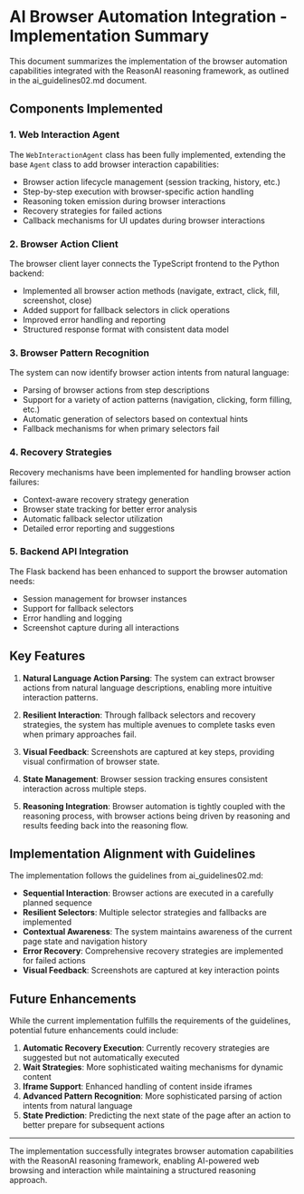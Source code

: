 # AI Browser Automation Integration - Implementation Summary

This document summarizes the implementation of the browser automation capabilities integrated with the ReasonAI reasoning framework, as outlined in the ai_guidelines02.md document.

## Components Implemented

### 1. Web Interaction Agent

The `WebInteractionAgent` class has been fully implemented, extending the base `Agent` class to add browser interaction capabilities:

- Browser action lifecycle management (session tracking, history, etc.)
- Step-by-step execution with browser-specific action handling
- Reasoning token emission during browser interactions
- Recovery strategies for failed actions
- Callback mechanisms for UI updates during browser interactions

### 2. Browser Action Client

The browser client layer connects the TypeScript frontend to the Python backend:

- Implemented all browser action methods (navigate, extract, click, fill, screenshot, close)
- Added support for fallback selectors in click operations
- Improved error handling and reporting
- Structured response format with consistent data model

### 3. Browser Pattern Recognition

The system can now identify browser action intents from natural language:

- Parsing of browser actions from step descriptions
- Support for a variety of action patterns (navigation, clicking, form filling, etc.)
- Automatic generation of selectors based on contextual hints
- Fallback mechanisms for when primary selectors fail

### 4. Recovery Strategies

Recovery mechanisms have been implemented for handling browser action failures:

- Context-aware recovery strategy generation
- Browser state tracking for better error analysis
- Automatic fallback selector utilization
- Detailed error reporting and suggestions

### 5. Backend API Integration

The Flask backend has been enhanced to support the browser automation needs:

- Session management for browser instances
- Support for fallback selectors
- Error handling and logging
- Screenshot capture during all interactions

## Key Features

1. **Natural Language Action Parsing**: The system can extract browser actions from natural language descriptions, enabling more intuitive interaction patterns.

2. **Resilient Interaction**: Through fallback selectors and recovery strategies, the system has multiple avenues to complete tasks even when primary approaches fail.

3. **Visual Feedback**: Screenshots are captured at key steps, providing visual confirmation of browser state.

4. **State Management**: Browser session tracking ensures consistent interaction across multiple steps.

5. **Reasoning Integration**: Browser automation is tightly coupled with the reasoning process, with browser actions being driven by reasoning and results feeding back into the reasoning flow.

## Implementation Alignment with Guidelines

The implementation follows the guidelines from ai_guidelines02.md:

- **Sequential Interaction**: Browser actions are executed in a carefully planned sequence
- **Resilient Selectors**: Multiple selector strategies and fallbacks are implemented
- **Contextual Awareness**: The system maintains awareness of the current page state and navigation history
- **Error Recovery**: Comprehensive recovery strategies are implemented for failed actions
- **Visual Feedback**: Screenshots are captured at key interaction points

## Future Enhancements

While the current implementation fulfills the requirements of the guidelines, potential future enhancements could include:

1. **Automatic Recovery Execution**: Currently recovery strategies are suggested but not automatically executed
2. **Wait Strategies**: More sophisticated waiting mechanisms for dynamic content
3. **Iframe Support**: Enhanced handling of content inside iframes
4. **Advanced Pattern Recognition**: More sophisticated parsing of action intents from natural language
5. **State Prediction**: Predicting the next state of the page after an action to better prepare for subsequent actions

---

The implementation successfully integrates browser automation capabilities with the ReasonAI reasoning framework, enabling AI-powered web browsing and interaction while maintaining a structured reasoning approach.
